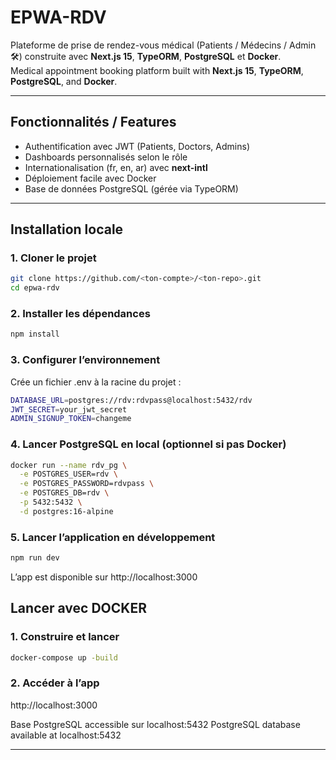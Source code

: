 # EPWA-RDV

Plateforme de prise de rendez-vous médical (Patients  / Médecins  / Admin 🛠) construite avec **Next.js 15**, **TypeORM**, **PostgreSQL** et **Docker**.  
Medical appointment booking platform built with **Next.js 15**, **TypeORM**, **PostgreSQL**, and **Docker**.

---

##  Fonctionnalités / Features

-  Authentification avec JWT (Patients, Doctors, Admins)  
- Dashboards personnalisés selon le rôle  
- Internationalisation (fr, en, ar) avec **next-intl**  
- Déploiement facile avec Docker  
- Base de données PostgreSQL (gérée via TypeORM)

---

##  Installation locale 

### 1. Cloner le projet 
```bash
git clone https://github.com/<ton-compte>/<ton-repo>.git
cd epwa-rdv
```
###  2. Installer les dépendances 
```bash
npm install
```
### 3. Configurer l’environnement 
Crée un fichier .env à la racine du projet :
```bash 
DATABASE_URL=postgres://rdv:rdvpass@localhost:5432/rdv
JWT_SECRET=your_jwt_secret
ADMIN_SIGNUP_TOKEN=changeme
```
### 4. Lancer PostgreSQL en local (optionnel si pas Docker)

```bash
docker run --name rdv_pg \
  -e POSTGRES_USER=rdv \
  -e POSTGRES_PASSWORD=rdvpass \
  -e POSTGRES_DB=rdv \
  -p 5432:5432 \
  -d postgres:16-alpine
```

### 5. Lancer l’application en développement 

```bash 
npm run dev
```
 L’app est disponible sur http://localhost:3000

 ## Lancer avec DOCKER

 ### 1. Construire et lancer 

 ```bash 
 docker-compose up -build 
 ```

### 2. Accéder à l’app

http://localhost:3000

Base PostgreSQL accessible sur localhost:5432
PostgreSQL database available at localhost:5432

---